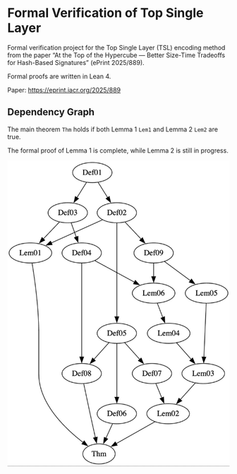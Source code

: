 # Formal Verification of Top Single Layer

Formal verification project for the Top Single Layer (TSL) encoding method from the paper “At the Top of the Hypercube — Better Size-Time Tradeoffs for Hash-Based Signatures” (ePrint 2025/889).

Formal proofs are written in Lean 4.

Paper: https://eprint.iacr.org/2025/889

## Dependency Graph

The main theorem `Thm` holds if both Lemma 1 `Lem1` and Lemma 2 `Lem2` are true.

The formal proof of Lemma 1 is complete, while Lemma 2 is still in progress.

![image](./graph.png)
